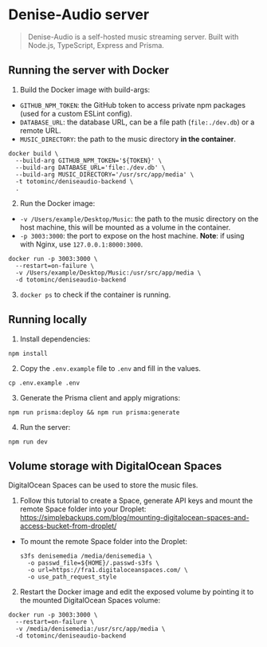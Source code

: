 # Denise-Audio server

> Denise-Audio is a self-hosted music streaming server. Built with Node.js, TypeScript, Express and Prisma.

## Running the server with Docker

1. Build the Docker image with build-args:

  - `GITHUB_NPM_TOKEN`: the GitHub token to access private npm packages (used for a custom ESLint config).
  - `DATABASE_URL`: the database URL, can be a file path (`file:./dev.db`) or a remote URL.
  - `MUSIC_DIRECTORY`: the path to the music directory **in the container**.

  ```shell
  docker build \
    --build-arg GITHUB_NPM_TOKEN='${TOKEN}' \
    --build-arg DATABASE_URL='file:./dev.db' \
    --build-arg MUSIC_DIRECTORY='/usr/src/app/media' \
    -t totominc/deniseaudio-backend \
    .
  ```

2. Run the Docker image:

  - `-v /Users/example/Desktop/Music`: the path to the music directory on the host machine, this will be mounted as a volume in the container.
  - `-p 3003:3000`: the port to expose on the host machine. **Note**: if using with Nginx, use `127.0.0.1:8000:3000`.

  ```shell
  docker run -p 3003:3000 \
    --restart=on-failure \
    -v /Users/example/Desktop/Music:/usr/src/app/media \
    -d totominc/deniseaudio-backend
  ```

3. `docker ps` to check if the container is running.

## Running locally

1. Install dependencies:

  ```shell
  npm install
  ```

2. Copy the `.env.example` file to `.env` and fill in the values.

  ```shell
  cp .env.example .env
  ```

3. Generate the Prisma client and apply migrations:

  ```shell
  npm run prisma:deploy && npm run prisma:generate
  ```

4. Run the server:

  ```shell
  npm run dev
  ```

## Volume storage with DigitalOcean Spaces

DigitalOcean Spaces can be used to store the music files.

1. Follow this tutorial to create a Space, generate API keys and mount the remote Space folder into your Droplet: https://simplebackups.com/blog/mounting-digitalocean-spaces-and-access-bucket-from-droplet/

  - To mount the remote Space folder into the Droplet:

    ```
    s3fs denisemedia /media/denisemedia \
      -o passwd_file=${HOME}/.passwd-s3fs \
      -o url=https://fra1.digitaloceanspaces.com/ \
      -o use_path_request_style
    ```

2. Restart the Docker image and edit the exposed volume by pointing it to the mounted DigitalOcean Spaces volume:

  ```shell
  docker run -p 3003:3000 \
    --restart=on-failure \
    -v /media/denisemedia:/usr/src/app/media \
    -d totominc/deniseaudio-backend
  ```
